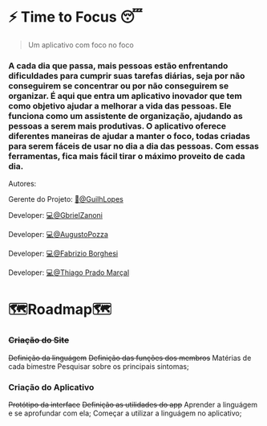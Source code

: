 # ⚡ Time to Focus 😴
> Um aplicativo com foco no foco

### A cada dia que passa, mais pessoas estão enfrentando dificuldades para cumprir suas tarefas diárias, seja por não conseguirem se concentrar ou por não conseguirem se organizar. É aqui que entra um aplicativo inovador que tem como objetivo ajudar a melhorar a vida das pessoas. Ele funciona como um assistente de organização, ajudando as pessoas a serem mais produtivas. O aplicativo oferece diferentes maneiras de ajudar a manter o foco, todas criadas para serem fáceis de usar no dia a dia das pessoas. Com essas ferramentas, fica mais fácil tirar o máximo proveito de cada dia.

Autores: 

Gerente do Projeto: [📢@GuilhLopes](https://github.com/GuilhLopes) 

Developer: [💻@GbrielZanoni](https://github.com/GbrielZanoni)

Developer: [💻@AugustoPozza](https://github.com/AugustoPozza)

Developer: [💻@Fabrizio Borghesi](https://github.com/FabrizioBorghesi)

Developer: [💻@Thiago Prado Marçal](https://github.com/ThiagoPradouni)

#  🗺️Roadmap🗺️

### ~~Criação do Site~~
~~Definição da linguágem~~
~~Definição das funções dos membros~~
Matérias de cada bimestre
Pesquisar sobre os principais sintomas;
### Criação do Aplicativo
~~Protótipo da interface~~
~~Definição as utilidades do app~~
Aprender a linguágem e se aprofundar com ela;
Começar a utilizar a linguágem no aplicativo;
